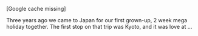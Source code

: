 [Google cache missing]

Three years ago we came to Japan for our first grown-up, 2 week mega holiday together. The first stop on that trip was Kyoto, and it was love at ...
